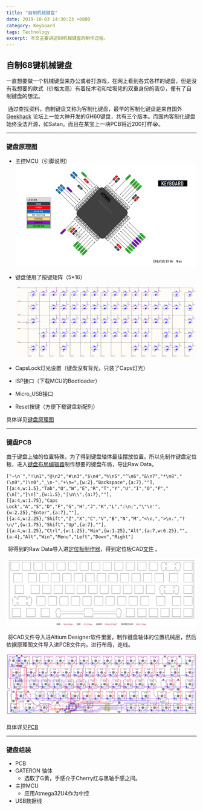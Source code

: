 ```yaml
---
title: "自制机械键盘"
date: 2019-10-03 14:30:23 +0800
category: Keyboard
tags: Technology
excerpt: 本文主要讲述68机械键盘的制作过程。
---
```


## 自制68键机械键盘
​		一直想要做一个机械键盘来办公或者打游戏，在网上看到各式各样的键盘，但是没有我想要的款式（价格太高）有着技术宅和垃圾佬的双重身份的我:kissing:，便有了自制键盘的想法。

​		通过查找资料，自制键盘又称为客制化键盘，最早的客制化键盘是来自国外[Geekhack](https://geekhack.org/index.php "Geekhack") 论坛上一位大神开发的GH60键盘，共有三个版本。而国内客制化键盘始终没法开源，如Satan。而且在某宝上一块PCB将近200打样😭。



------



### 键盘原理图

- 主控MCU（引脚说明）  ![mcu](https://github.com/Wenuo/Mechanical-keyboard/raw/master/keyboard_mcu/atmega32u4_pin.png)

- 键盘使用了按键矩阵（5*16）

  <img src="https://github.com/Wenuo/Mechanical-keyboard/raw/master/keyboard_pcb/key.png" alt="KEY"  />
  
- CapsLock灯光设置（键盘没有背光，只装了Caps灯光）

- ISP接口（下载MCU的Bootloader）

- Micro_USB接口

- Reset按键（方便下载键盘新配列）

具体详见[键盘原理图](https://github.com/Wenuo/Mechanical-keyboard/raw/master/keyboard_pcb/keyboard_pcb.pdf "pdf") 

------



### 键盘PCB		

​		由于键盘上轴的位置特殊，为了得到键盘轴体最佳摆放位置。所以先制作键盘定位板，进入[键盘布局编辑器](http://www.keyboard-layout-editor.com/#/ "editor")制作想要的键盘布局，导出Raw Data。

```
["~\n`","!\n1","@\n2","#\n3","$\n4","%\n5","^\n6","&\n7","*\n8","(\n9",")\n0","_\n-","+\n=",{w:2},"Backspace",{a:7},""],
[{a:4,w:1.5},"Tab","Q","W","E","R","T","Y","U","I","O","P","{\n[","}\n]",{w:1.5},"|\n\\",{a:7},""],
[{a:4,w:1.75},"Caps Lock","A","S","D","F","G","H","J","K","L",":\n;","\"\n'",{w:2.25},"Enter",{a:7},""],
[{a:4,w:2.25},"Shift","Z","X","C","V","B","N","M","<\n,",">\n.","?\n/",{w:1.75},"Shift","Up",{a:7},""],
[{a:4,w:1.25},"Ctrl",{w:1.25},"Win",{w:1.25},"Alt",{a:7,w:6.25},"",{a:4},"Alt","Win","Menu","Left","Down","Right"]
```

​		将得到的Raw Data导入进[定位板制作器](http://builder.swillkb.com/ "editor")，得到定位板CAD[文件](https://github.com/Wenuo/Mechanical-keyboard/blob/master/keyboard_cad/keyboard_cad.dxf "CAD") 。

![定位板](https://github.com/Wenuo/Mechanical-keyboard/raw/master/keyboard_cad/gauge_plate_cad%20.png)

​		将CAD文件导入进Altium Designer软件里面，制作键盘轴体的位置机械层，然后依据原理图文件导入进PCB文件内，进行布局，走线。

<img src="https://github.com/Wenuo/Mechanical-keyboard/raw/master/keyboard_pcb/pcb_picture.png" alt="PCB" style="zoom:150%;" />

具体详见[PCB](https://github.com/Wenuo/Mechanical-keyboard/blob/master/keyboard_pcb/keyboard_pcb.pdf)

------

### 键盘组装

- PCB
- GATERON 轴体
  - 选取了G黄，手感介于Cherry红与黑轴手感之间。
- 主控MCU
  - 应用Atmega32U4作为中控
- USB数据线

